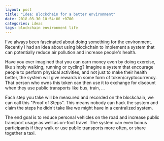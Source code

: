 ```yaml
---
layout: post
title: "Idea: Blockchain for a better environment"
date: 2018-03-30 10:54:00 +0700
categories: ideas
tags: blockchain environment life
---
```


I've always been fascinated about doing something for the environment. Recently I had an idea about using blockchain to implement a system that can potentially reduce air pollution and increase people's health.

Have you ever imagined that you can earn money even by doing exercise, like simply walking, running or cycling? Imagine a system that encourage people to perform physical activities, and not just to make their health better, the system will give rewards in some form of token/cryptocurrency. That person who owns this token can then use it to exchange for discount when they use public transports like bus, train, ...

Each step you take will be measured and recorded on the blockchain, we can call this "Proof of Steps". This means nobody can hack the system and claim the steps he didn't take like we might have in a centralized system.

The end goal is to reduce personal vehicles on the road and increase public transport usage as well as on-foot travel. The system can even bonus participants if they walk or use public transports more often, or share together a taxi.
